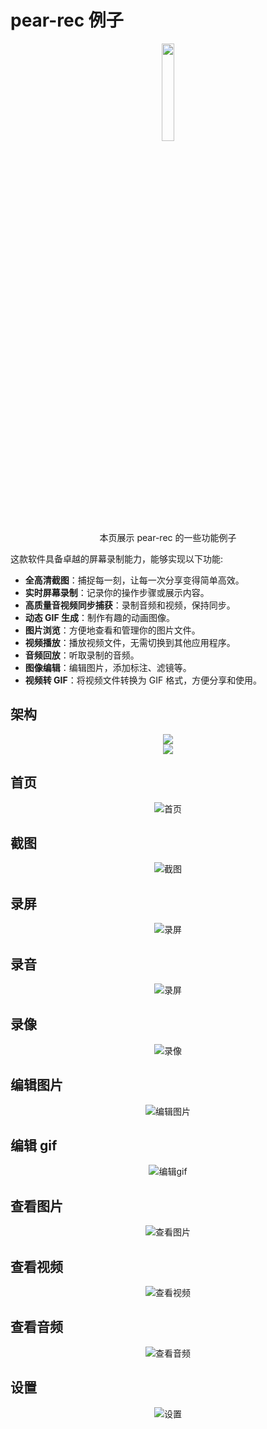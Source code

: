 # pear-rec 例子

<center>
  <img src="../assets/imgs/logo.png" style="width:20%;" />
</center>

<center>本页展示 pear-rec 的一些功能例子</center>

这款软件具备卓越的屏幕录制能力，能够实现以下功能:

- **全高清截图**：捕捉每一刻，让每一次分享变得简单高效。
- **实时屏幕录制**：记录你的操作步骤或展示内容。
- **高质量音视频同步捕获**：录制音频和视频，保持同步。
- **动态 GIF 生成**：制作有趣的动画图像。
- **图片浏览**：方便地查看和管理你的图片文件。
- **视频播放**：播放视频文件，无需切换到其他应用程序。
- **音频回放**：听取录制的音频。
- **图像编辑**：编辑图片，添加标注、滤镜等。
- **视频转 GIF**：将视频文件转换为 GIF 格式，方便分享和使用。

## 架构

<center>
  <img src="/imgs/1700442414996.jpg" />
</center>
<center>
  <img src="/imgs/webav.png" />
</center>

## 首页

<center>
  <img src="../assets/imgs/home.jpg" title="首页" />
</center>

## 截图

<center>
  <img src="../assets/imgs/ss.jpg" title="截图" />
</center>

## 录屏

<center>
  <img src="../assets/imgs/rs.jpg"  title="录屏" />
</center>

## 录音

<center>
  <img src="../assets/imgs/ra.jpg" title="录屏" />
</center>

## 录像

<center>
  <img src="../assets/imgs/rv.jpg" title="录像" />
</center>

## 编辑图片

<center>
  <img src="../assets/imgs/ei.jpg" title="编辑图片" />
</center>

## 编辑 gif

<center>
  <img src="../assets/imgs/eg.jpg" title="编辑gif" />
</center>

## 查看图片

<center>
  <img src="../assets/imgs/vi.jpg"  title="查看图片" />
</center>

## 查看视频

<center>
  <img src="../assets/imgs/vv.jpg" title="查看视频"/>
</center>

## 查看音频

<center>
  <img src="../assets/imgs/va.jpg" title="查看音频" />
</center>

## 设置

<center>
  <img src="../assets/imgs/setting.jpg"  title="设置" />
</center>
